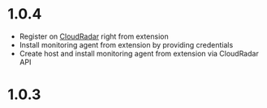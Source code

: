 # 1.0.4
* Register on [CloudRadar](https://cloudradar.io) right from extension
* Install monitoring agent from extension by providing credentials
* Create host and install monitoring agent from extension via CloudRadar API

# 1.0.3
